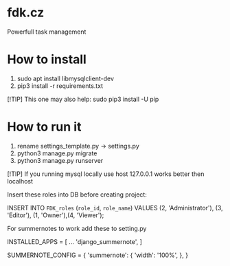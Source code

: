 # fdk.cz
Powerfull task management

# How to install

1. sudo apt install libmysqlclient-dev
2. pip3 install -r requirements.txt

[!TIP]
This one may also help: sudo pip3 install -U pip

# How to run it
1. rename settings_template.py -> settings.py
2. python3 manage.py migrate
3. python3 manage.py runserver

[!TIP]
If you running mysql locally use host 127.0.0.1 works better then localhost

Insert these roles into DB before creating project:

INSERT INTO `FDK_roles` (`role_id`, `role_name`) VALUES (2,    'Administrator'), (3,    'Editor'), (1,    'Owner'),(4,    'Viewer');

For summernotes to work add these to setting.py

INSTALLED_APPS = [
    ...
    'django_summernote',
]

SUMMERNOTE_CONFIG = {
    'summernote': {
        'width': '100%',
    },
}
